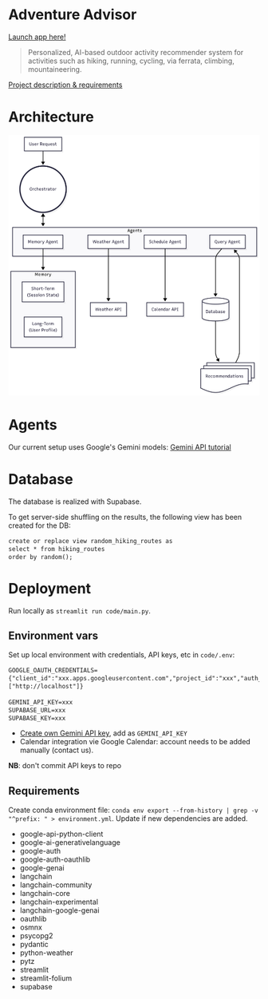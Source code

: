 # Adventure Advisor

[Launch app here!](https://adventure-advisor-3sqm8z2.streamlit.app/?embed=true)

> Personalized, AI-based outdoor activity recommender system for activities such as hiking, running, cycling, via ferrata, climbing, mountaineering.

[Project description & requirements](https://docs.google.com/document/d/1fnTi8bGLr4bmyiPhwUcyi8KCYAVgEAzMyFstvKaeqNs/edit?usp=sharing)

# Architecture
![Architecture](assets/architecture.png)

# Agents
Our current setup uses Google's Gemini models: [Gemini API tutorial](https://colab.research.google.com/github/google-gemini/cookbook/blob/main/quickstarts/Get_started.ipynb)

# Database
The database is realized with Supabase.

To get server-side shuffling on the results, the following view has been created for the DB:

```
create or replace view random_hiking_routes as
select * from hiking_routes
order by random();
```

# Deployment
Run locally as `streamlit run code/main.py`.

## Environment vars
Set up local environment with credentials, API keys, etc in `code/.env`:

```
GOOGLE_OAUTH_CREDENTIALS={"client_id":"xxx.apps.googleusercontent.com","project_id":"xxx","auth_uri":"https://accounts.google.com/o/oauth2/auth","token_uri":"https://oauth2.googleapis.com/token","auth_provider_x509_cert_url":"https://www.googleapis.com/oauth2/v1/certs","client_secret":"xxx","redirect_uris":["http://localhost"]}

GEMINI_API_KEY=xxx
SUPABASE_URL=xxx
SUPABASE_KEY=xxx
```

- [Create own Gemini API key](https://aistudio.google.com/app/apikey), add as `GEMINI_API_KEY`
- Calendar integration vie Google Calendar: account needs to be added manually (contact us).

**NB**: don't commit API keys to repo


## Requirements
Create conda environment file: `conda env export --from-history | grep -v "^prefix: " > environment.yml`. Update if new dependencies are added.

- google-api-python-client
- google-ai-generativelanguage
- google-auth
- google-auth-oauthlib
- google-genai
- langchain
- langchain-community
- langchain-core
- langchain-experimental
- langchain-google-genai
- oauthlib
- osmnx
- psycopg2
- pydantic
- python-weather
- pytz
- streamlit
- streamlit-folium
- supabase
